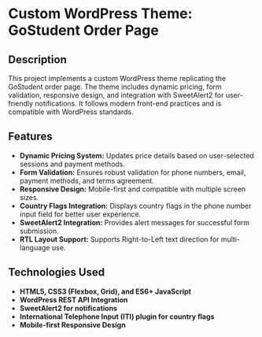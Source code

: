 # Custom WordPress Theme: GoStudent Order Page

## Description
This project implements a custom WordPress theme replicating the GoStudent order page. The theme includes dynamic pricing, form validation, responsive design, and integration with SweetAlert2 for user-friendly notifications. It follows modern front-end practices and is compatible with WordPress standards.

## Features
- **Dynamic Pricing System:** Updates price details based on user-selected sessions and payment methods.
- **Form Validation:** Ensures robust validation for phone numbers, email, payment methods, and terms agreement.
- **Responsive Design:** Mobile-first and compatible with multiple screen sizes.
- **Country Flags Integration:** Displays country flags in the phone number input field for better user experience.
- **SweetAlert2 Integration:** Provides alert messages for successful form submission.
- **RTL Layout Support:** Supports Right-to-Left text direction for multi-language use.

## Technologies Used
- **HTML5, CSS3 (Flexbox, Grid), and ES6+ JavaScript**
- **WordPress REST API Integration**
- **SweetAlert2 for notifications**
- **International Telephone Input (ITI) plugin for country flags**
- **Mobile-first Responsive Design**

